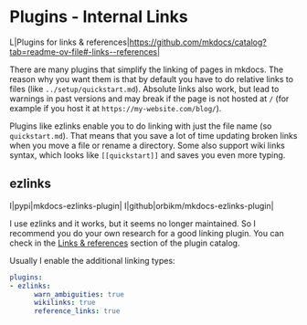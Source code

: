 # Plugins - Internal Links

L|Plugins for links & references|https://github.com/mkdocs/catalog?tab=readme-ov-file#-links--references|

There are many plugins that simplify the linking of pages in mkdocs.
The reason why you want them is that by default you have to do relative links to files (like `../setup/quickstart.md`).
Absolute links also work, but lead to warnings in past versions and may break if the page is not hosted at `/` (for example if you host it at `https://my-website.com/blog/`).

Plugins like ezlinks enable you to do linking with just the file name (so `quickstart.md`).
That means that you save a lot of time updating broken links when you move a file or rename a directory.
Some also support wiki links syntax, which looks like `[[quickstart]]` and saves you even more typing.

## ezlinks

I|pypi|mkdocs-ezlinks-plugin|
I|github|orbikm/mkdocs-ezlinks-plugin|

I use ezlinks and it works, but it seems no longer maintained.
So I recommend you do your own research for a good linking plugin.
You can check in the [Links & references](https://github.com/mkdocs/catalog?tab=readme-ov-file#-links--references) section of the plugin catalog.

Usually I enable the additional linking types:
```yaml
plugins:
- ezlinks:
      warn_ambiguities: true
      wikilinks: true
      reference_links: true
```
